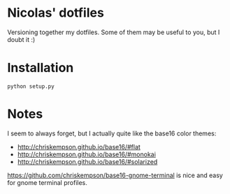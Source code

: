 # Nicolas' dotfiles #

Versioning together my dotfiles. Some of them may be useful to you, but I doubt it :)

# Installation

    python setup.py

# Notes

I seem to always forget, but I actually quite like the base16 color themes:
- http://chriskempson.github.io/base16/#flat
- http://chriskempson.github.io/base16/#monokai
- http://chriskempson.github.io/base16/#solarized

https://github.com/chriskempson/base16-gnome-terminal is nice and easy for gnome terminal profiles.
